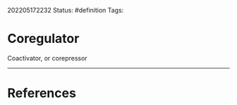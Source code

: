 202205172232
Status: #definition
Tags:

# Coregulator

Coactivator, or corepressor


---
# References